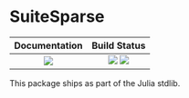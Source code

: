 # SuiteSparse

| **Documentation**                                                 | **Build Status**                                                                                |
|:-----------------------------------------------------------------:|:-----------------------------------------------------------------------------------------------:|
|  [![][docs-img]][docs-url] | [![][ci-img]][ci-url] [![][codecov-img]][codecov-url] |

[docs-img]: https://img.shields.io/badge/docs-blue.svg
[docs-url]: https://suitesparse.juliasparse.org/dev/

[docs-v1-img]: https://img.shields.io/badge/docs-v1-blue.svg
[docs-v1-url]: https://suitesparse.juliasparse.org/v1/

[ci-img]: https://github.com/JuliaLang/SuiteSparse.jl/workflows/Run%20tests/badge.svg?branch=master
[ci-url]: https://github.com/JuliaLang/SuiteSparse.jl/actions?query=workflow%3A%22Run+tests%22

[codecov-img]: https://codecov.io/gh/JuliaLang/SuiteSparse.jl/branch/master/graph/badge.svg
[codecov-url]: https://codecov.io/gh/JuliaLang/SuiteSparse.jl

This package ships as part of the Julia stdlib.
